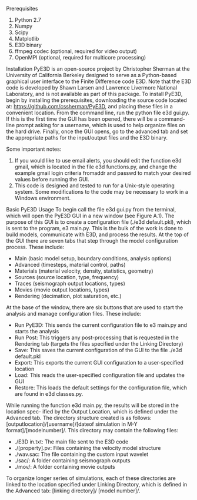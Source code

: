 Prerequisites
1) Python 2.7
2) Numpy
3) Scipy
4) Matplotlib
5) E3D binary
6) ffmpeg codec (optional, required for video output)
7) OpenMPI (optional, required for multicore processing)

Installation
PyE3D is an open-source project by Christopher Sherman at the University of California Berkeley designed to serve as a Python-based graphical user interface to the Finite Difference code E3D. Note that the E3D code is developed by Shawn Larsen and Lawrence Livermore National Laboratory, and is not available as part of this package.
To install PyE3D, begin by installing the prerequisites, downloading the source code located at: https://github.com/cssherman/PyE3D, and placing these files in a convenient location. From the command line, run the python file e3d gui.py. If this is the first time the GUI has been opened, there will be a command-line prompt asking for a username, which is used to help organize files on the hard drive. Finally, once the GUI opens, go to the advanced tab and set the appropriate paths for the input/output files and the E3D binary.


Some important notes:
1. If you would like to use email alerts, you should edit the function e3d gmail, which is located in the file e3d functions.py, and change the example gmail login criteria fromaddr and passwd to match your desired values before running the GUI.
2. This code is designed and tested to run for a Unix-style operating system. Some modifications to the code may be necessary to work in a Windows environment.

Basic PyE3D Usage
To begin call the file e3d gui.py from the terminal, which will open the PyE3D GUI in a new window (see Figure A.1). The purpose of this GUI is to create a configuration file (./e3d default.pkl), which is sent to the program, e3 main.py. This is the bulk of the work is done to build models, communicate with E3D, and process the results. At the top of the GUI there are seven tabs that step through the model configuration process. These include:
- Main (basic model setup, boundary conditions, analysis options) 
- Advanced (timesteps, material control, paths)
- Materials (material velocity, density, statistics, geometry)
- Sources (source location, type, frequency)
- Traces (seismograph output locations, types) 
- Movies (movie output locations, types)
- Rendering (decimation, plot saturation, etc.)

At the base of the window, there are six buttons that are used to start the analysis and manage configuration files. These include:
- Run PyE3D: This sends the current configuration file to e3 main.py and starts the analysis
- Run Post: This triggers any post-processing that is requested in the Rendering tab (targets the files specified under the Linking Directory)
- Save: This saves the current configuration of the GUI to the file ./e3d default.pkl
- Export: This exports the current GUI configuration to a user-specified location
- Load: This reads the user-specified configuration file and updates the GUI
- Restore: This loads the default settings for the configuration file, which are found in e3d classes.py.

While running the function e3d main.py, the results will be stored in the location spec- ified by the Output Location, which is defined under the Advanced tab. The directory structure created is as follows: [outputlocation]/[username]/[dateof simulation in M-Y format]/[modelnumber]/. This directory may contain the following files:

- ./E3D in.txt: The main file sent to the E3D code
- ./[property].pv: Files containing the velocity model structure 
- ./wav.sac: The file containing the custom input wavelet
- ./sac/: A folder containing seismograph outputs
- ./mov/: A folder containing movie outputs

To organize longer series of simulations, each of these directories are linked to the location specified under Linking Directory, which is defined in the Advanced tab: [linking directory]/ [model number]/.
